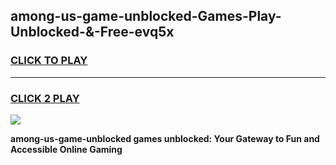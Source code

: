 
## among-us-game-unblocked-Games-Play-Unblocked-&-Free-evq5x
<h3>
<a href="https://premium76.site?title=among-us-game-unblocked&ref=24A">CLICK TO PLAY</a></h3>
<hr>

<h3>
<a href="https://premium76.site?title=among-us-game-unblocked&ref=24A">CLICK 2 PLAY</a>
  
</h3>

<a href="https://premium76.site?title=among-us-game-unblocked&ref=24A"><img src="https://clearcache.store/games.png"></a>


**among-us-game-unblocked games unblocked: Your Gateway to Fun and Accessible Online Gaming**

